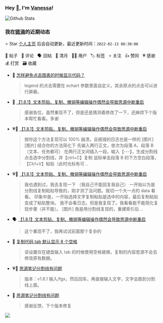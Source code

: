 ### Hey 👋, I'm [Vanessa](http://vanessa.b3log.org/)!

![Github Stats](https://github-readme-stats.vercel.app/api?username=Vanessa219&show_icons=true)

<!--events start -->

### 我在[链滴](https://ld246.com)的近期动态

⭐️ Star [个人主页](https://github.com/Vanessa219/Vanessa219) 后会自动更新，最近更新时间：`2022-02-13 08:30:06`

📝 帖子 &nbsp; 💬 评论 &nbsp; 🗣 回帖 &nbsp; 🌙 清月 &nbsp; 👨‍💻 用户 &nbsp; 🏷️ 标签 &nbsp; ⭐️ 关注 &nbsp; 👍 赞同 &nbsp; 💗 感谢 &nbsp; 💰 打赏 &nbsp; 🗃 收藏

* 💬 [怎样避免点击图表的时候显示代码？](https://ld246.com/article/1644389564433/comment/1644676542881#comments)

  > legend 的点击需要在 echart 参数里面自定义，其余原点的点击可以进行屏蔽。
* 💬 [【1.8.1】文本剪贴、复制、撤销等编辑操作偶然会导致思源中断重启](https://ld246.com/article/1644637343231/comment/1644670706482#comments)

  > 感谢各位，虽然重现不了，但是还是猜测着修改了一下，还麻烦下个版本帮忙看看。多谢
* 💗💬 [【1.8.1】文本剪贴、复制、撤销等编辑操作偶然会导致思源中断重启](https://ld246.com/article/1644637343231/comment/1644658599217#comments)

  > 按你这个方法复现可以 100% 崩溃。且报错的日志也是一样的 [图片] [图片] 结合你的方法简化下 先输入两行正文，依次为段落 A、段落 B（文本、任务都可） 在两行正文间插入一段，输入【---】，生成分割线 点击选中分割线，并【ctrl+C】复制 鼠标单击段落 B 的下方空白段落，【Ctrl+V】粘贴（此时光标有可 ..
* 💗💬 [【1.8.1】文本剪贴、复制、撤销等编辑操作偶然会导致思源中断重启](https://ld246.com/article/1644637343231/comment/1644641697825#comments)

  > 我也遇到过，我去复现一下 （我自己不能回复我自己） 一开始以为是分割线复制粘贴导致的，刚才测了没问题。我切一个大一点的 data 看看。 印象中是，一开始选择文字复制粘贴是选中的内容，最后复制粘贴变成了粘贴整块。 我不会看日志。但是我复现了。我看看能不能简化复现步骤（并不能）。 [图片] 我是用分割线复现的，重建索引后 ..
* 🗣 [【1.8.1】文本剪贴、复制、撤销等编辑操作偶然会导致思源中断重启](https://ld246.com/article/1644637343231/comment/1644658599217#comments)

  > 这个重现不了，我再试试前面那个复杂的
* 💬 [复制代码 tab 默认显示 8 个空格](https://ld246.com/article/1644638179775/comment/1644663353692#comments)

  > 该设置仅在键盘输入 tab 的时候使用空格替换。复制的内容思源不会去修改原有数据。
* 💗📝 [思源笔记分割线有问题](https://ld246.com/article/1644654976970)

  > 版本：v1.8.1 输入/fgx，然后回车，再直接输入文字，文字会跑到分割线上面。
* 💬 [思源笔记分割线有问题](https://ld246.com/article/1644654976970/comment/1644663121701#comments)

  > 感谢反馈，下个版本修复


<!--events end -->

<a title="Hits" target="_blank" href="https://github.com/Vanessa219/Vanessa219"><img src="https://hits.b3log.org/Vanessa219/Vanessa219.svg"></a>
